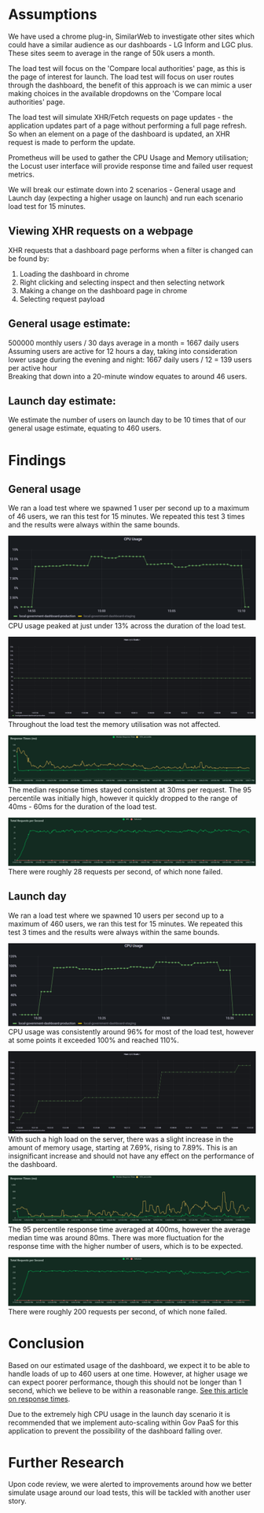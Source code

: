 # Assumptions

We have used a chrome plug-in, SimilarWeb to investigate other sites which could have a similar audience as our dashboards - LG Inform and LGC plus. These sites seem to average in the range of 50k users a month.

The load test will focus on the 'Compare local authorities' page, as this is the page of interest for launch. The load test will focus on user routes through the dashboard, the benefit of this approach is we can mimic a user making choices in the available dropdowns on the 'Compare local authorities' page.

The load test will simulate XHR/Fetch requests on page updates - the application updates part of a page without performing a full page refresh. So when an element on a page of the dashboard is updated, an XHR request is made to perform the update. 

Prometheus will be used to gather the CPU Usage and Memory utilisation; the Locust user interface will provide response time and failed user request metrics.

We will break our estimate down into 2 scenarios - General usage and Launch day (expecting a higher usage on launch) and run each scenario load test for 15 minutes.

## Viewing XHR requests on a webpage
XHR requests that a dashboard page performs when a filter is changed can be found by:
1. Loading the dashboard in chrome
2. Right clicking and selecting inspect and then selecting network
3. Making a change on the dashboard page in chrome
4. Selecting request payload

## General usage estimate: 
500000 monthly users / 30 days average in a month = 1667 daily users <br>
Assuming users are active for 12 hours a day, taking into consideration lower usage during the evening and night: 1667 daily users / 12 = 139 users per active hour <br>
Breaking that down into a 20-minute window equates to around 46 users.


## Launch day estimate:
We estimate the number of users on launch day to be 10 times that of our general usage estimate, equating to 460 users.


# Findings
## General usage
We ran a load test where we spawned 1 user per second up to a maximum of 46 users, we ran this test for 15 minutes.
We repeated this test 3 times and the results were always within the same bounds. 


![CPU_general](/images/load_test/general/cpu_general_usage2.PNG) <br>
CPU usage peaked at just under 13% across the duration of the load test.

![Memory utilisation](/images/load_test/general/memory_utilisation.png) <br>
Throughout the load test the memory utilisation was not affected. 

![response_times_general](/images/load_test/general/response_times_(ms)_1651672444.png) <br>
The median response times stayed consistent at 30ms per request. The 95 percentile was initially high, however it quickly dropped to the range of 40ms - 60ms for the duration of the load test.

![total_requests_per_second_general](/images/load_test/general/total_requests_per_second_1651672444.png) <br>
There were roughly 28 requests per second, of which none failed.

## Launch day
We ran a load test where we spawned 10 users per second up to a maximum of 460 users, we ran this test for 15 minutes.
We repeated this test 3 times and the results were always within the same bounds. 

![CPU_launch](/images/load_test/launch/cpu_launch_usage.PNG) <br>
CPU usage was consistently around 96% for most of the load test, however at some points it exceeded 100% and reached 110%.

![Memory utilisation](/images/load_test/launch/memory_utilisation.png) <br>
With such a high load on the server, there was a slight increase in the amount of memory usage, starting at 7.69%, rising to 7.89%. This is an insignificant increase and should not have any effect on the performance of the dashboard.

![response_times_launch](/images/load_test/launch/response_times_(ms)_1651673914.png) <br>
The 95 percentile response time averaged at 400ms, however the average median time was around 80ms. There was more fluctuation for the response time with the higher number of users, which is to be expected.

![total_requests_per_second_launch](/images/load_test/launch/total_requests_per_second_1651673914.png) <br>
There were roughly 200 requests per second, of which none failed.

# Conclusion
Based on our estimated usage of the dashboard, we expect it to be able to handle loads of up to 460 users at one time. However, at higher usage we can expect poorer performance, though this should not be longer than 1 second, which we believe to be within a reasonable range. [See this article on response times](https://www.nngroup.com/articles/response-times-3-important-limits/).

Due to the extremely high CPU usage in the launch day scenario it is recommended that we implement auto-scaling within Gov PaaS for this application to prevent the possibility of the dashboard falling over.

# Further Research
Upon code review, we were alerted to improvements around how we better simulate usage around our load tests, this will be tackled with another user story.
